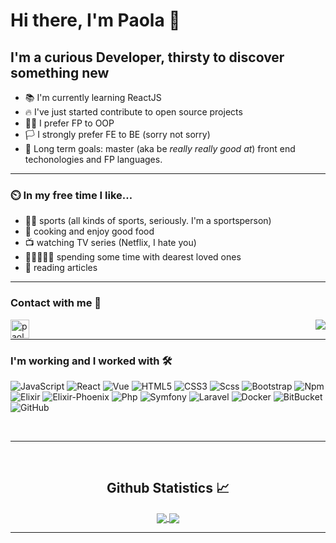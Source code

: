 # Hi there, I'm Paola 👋

## I'm a curious Developer, thirsty to discover something new

- 📚 I'm currently learning ReactJS
- 🔥 I've just started contribute to open source projects
- 💪🏼 I prefer FP to OOP
- 🏳️ I strongly prefer FE to BE (sorry not sorry)
- 🥅 Long term goals: master (aka be *really really good at*) front end techonologies and FP languages.
---

### ⏲️ In my free time I like…	

- 🧗‍♀️ sports (all kinds of sports, seriously. I'm a sportsperson)
- 🍝 cooking and enjoy good food
- 📺 watching TV series (Netflix, I hate you)
- 🧑🏿‍🤝‍🧑🏽 spending some time with dearest loved ones
- 📰 reading articles
---

### Contact with me 📝

<img align="right" src="http://estruyf-github.azurewebsites.net/api/VisitorHit?user=paolapog&repo=paolapog&countColorcountColor&countColor=%237B1E7B" />

[<img align="left" alt="paolapog | LinkedIn" height="30px" src="https://www.flaticon.com/svg/static/icons/svg/725/725337.svg"/>][linkedin]

<br />

---

### I'm working and I worked with 🛠 

![JavaScript](https://img.shields.io/badge/-JavaScript-%23F7DF1C?style=flat-square&logo=javascript&logoColor=000000&labelColor=%23F7DF1C&color=%23FFCE5A)
![React](https://img.shields.io/badge/-React-61DAFB?style=flat-square&logo=react&logoColor=ffffff)
![Vue](https://img.shields.io/badge/-Vue-1e5c3c?style=flat-square&svg=vue&logoColor=ffffff)
![HTML5](https://img.shields.io/badge/-HTML5-%23E44D27?style=flat-square&logo=html5&logoColor=ffffff)
![CSS3](https://img.shields.io/badge/-CSS3-%231572B6?style=flat-square&logo=css3)
![Scss](https://img.shields.io/badge/-Scss-%23CC6699?style=flat-square&logo=scss&logoColor=ffffff)
![Bootstrap](https://img.shields.io/badge/-Bootstrap-563D7C?style=flat-square&logo=Bootstrap)
![Npm](https://img.shields.io/badge/-npm-CB3837?style=flat-square&logo=npm)
![Elixir](https://img.shields.io/badge/-Elixir-7b32a8?style=flat-square&logo=elixir)
![Elixir-Phoenix](https://img.shields.io/badge/-Phoenix-f26444?style=flat-square&logo=phoenix)
![Php](https://img.shields.io/badge/-Php-fff0f0?style=flat-square&logo=php)
![Symfony](https://img.shields.io/badge/-Symfony-000000?style=flat-square&logo=symfony)
![Laravel](https://img.shields.io/badge/-Laravel-fff0f0?style=flat-square&logo=laravel)
![Docker](https://img.shields.io/badge/-Docker-427bed?style=flat-square&logo=docker&logoColor=ffffff)
![BitBucket](https://img.shields.io/badge/-BitBucket-0f4fd1?style=flat-square&logo=bitbucket&logoColor=%23ffffff)
![GitHub](https://img.shields.io/badge/-GitHub-181717?style=flat-square&logo=github)

<br/>

---

<br/>

  <h2 align="center"> Github Statistics 📈 </h2>
  
  <div align="center"> 
     <a href="">
      <img align="center" src="https://github-readme-stats-sigma-five.vercel.app/api?username=paolapog&show_icons=true&count_private=true&theme=react&line_height=40" />
    </a>
    <a href="">
      <img align="center" src="https://github-readme-stats.vercel.app/api/top-langs/?username=paolapog&theme=react&exclude_repo=paolapog.site"/>
    </a>
</div

<br/>

---

[linkedin]: https://www.linkedin.com/in/paola-poggini-644169180/
